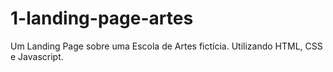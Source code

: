 # 1-landing-page-artes
Um Landing Page sobre uma Escola de Artes fictícia. Utilizando HTML, CSS e Javascript.
